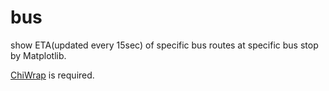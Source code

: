 # bus
show ETA(updated every 15sec) of specific bus routes at specific bus stop by Matplotlib.

[ChiWrap](https://github.com/aji-tama/ChiWrap) is required.
